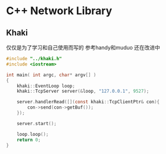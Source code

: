 # C++ Network Library

## Khaki
仅仅是为了学习和自己使用而写的
参考handy和muduo
还在改进中

```c
#include "../khaki.h"
#include <iostream>

int main( int argc, char* argv[] )
{
	khaki::EventLoop loop;
	khaki::TcpServer server(&loop, "127.0.0.1", 9527);

	server.handlerRead([](const khaki::TcpClientPtr& con){
		con->send(con->getBuf());
	});

	server.start();

	loop.loop();
	return 0;
}
```